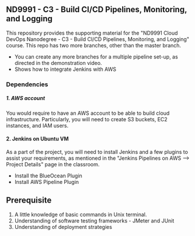 ## ND9991 - C3 - Build CI/CD Pipelines, Monitoring, and Logging
This repository provides the supporting material for the "ND9991 Cloud DevOps Nanodegree - C3 - Build CI/CD Pipelines, Monitoring, and Logging" course. This repo has two more branches, other than the master branch. 

* You can create any more branches for a multiple pipeline set-up, as directed in the demonstration video. 
* Shows how to integrate Jenkins with AWS

### Dependencies
##### 1. AWS account
You would require to have an AWS account to be able to build cloud infrastructure. Particularly, you will need to create S3 buckets, EC2 instances, and IAM users.

#### 2. Jenkins on Ubuntu VM
As a part of the project, you will need to install Jenkins and a few plugins to assist your requirements, as mentioned in the "Jenkins Pipelines on AWS --> Project Details" page in the classroom. 

* Install the BlueOcean Plugin 
* Install AWS Pipeline Plugin

## Prerequisite
1. A little knowledge of basic commands in Unix terminal.
1. Understanding of software testing frameworks - JMeter and JUnit
1. Understanding of deployment strategies 






